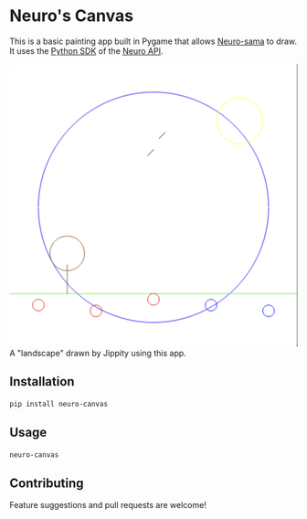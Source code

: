 # Neuro's Canvas

This is a basic painting app built in Pygame that allows [Neuro-sama](https://www.bloomberg.com/news/newsletters/2023-06-16/neuro-sama-an-ai-twitch-influencer-plays-minecraft-sings-karaoke-loves-art) to draw. It uses the [Python SDK](https://github.com/CoolCat467/Neuro-API) of the [Neuro API](https://github.com/VedalAI/neuro-game-sdk).

![A landscape drawn by Jippity](example_images/jippity_sample.png)
A "landscape" drawn by Jippity using this app.

## Installation
`pip install neuro-canvas`

## Usage
`neuro-canvas`

## Contributing
Feature suggestions and pull requests are welcome!